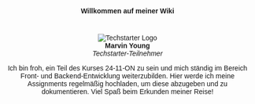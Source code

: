 <body style="font-family: Arial, sans-serif;text-align: center;">
    <p align="center">
        <strong>Willkommen auf meiner Wiki</strong>
    </p>
    <h1></h1>
    <p align="center">
        <img style="max-width: 100%;height: auto;" src="https://techstarter.de/wp-content/uploads/2024/03/techstarter-logo.svg" alt="Techstarter Logo"></img><br>
        <strong>Marvin Young</strong><br>
        <em>Techstarter-Teilnehmer</em><br>
    </p>
    <p>Ich bin froh, ein Teil des Kurses 24-11-ON zu sein und mich ständig im Bereich Front- und Backend-Entwicklung weiterzubilden. Hier werde ich meine Assignments regelmäßig hochladen, um diese abzugeben und zu dokumentieren. Viel Spaß beim Erkunden meiner Reise!<p>
</body>

